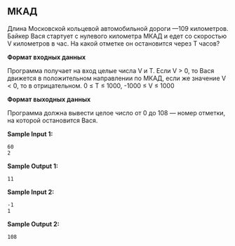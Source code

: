 ## МКАД

Длина Московской кольцевой автомобильной дороги —109 километров. Байкер Вася стартует с нулевого километра МКАД и едет со скоростью V километров в час. На какой отметке он остановится через T часов?

**Формат входных данных**

Программа получает на вход целые числа V и T. Если V > 0, то Вася движется в положительном направлении по МКАД, если же значение V < 0, то в отрицательном. 0 ≤ T ≤ 1000, -1000 ≤ V ≤ 1000

**Формат выходных данных**

Программа должна вывести целое число от 0 до 108 — номер отметки, на которой остановится Вася.

**Sample Input 1:**

```
60
2
```


**Sample Output 1:**

```
11
```


**Sample Input 2:**

```
-1
1
```


**Sample Output 2:**

```
108
```



